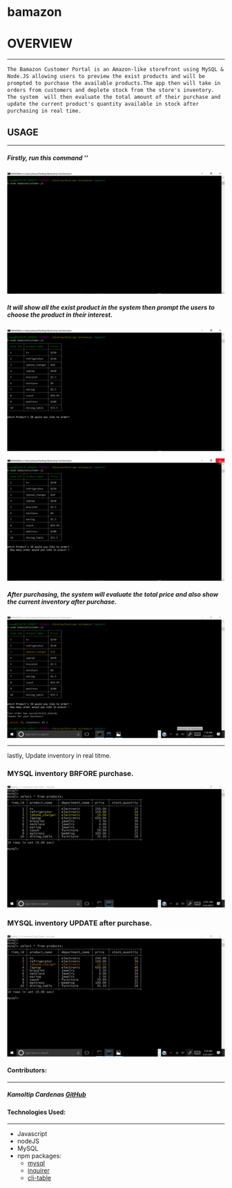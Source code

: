 # bamazon

# OVERVIEW
***

	The Bamazon Customer Portal is an Amazon-like storefront using MySQL & Node.JS allowing users to preview the exist products and will be prompted to purchase the available products.The app then will take in orders from customers and deplete stock from the store's inventory. The system  will then evaluate the total amount of their purchase and update the current product's quantity available in stock after purchasing in real time.


## USAGE
***
##### Firstly, run this command '<node bamazonCustomer.js>'


![Run Node Command](/images/nodeCommand.png)

##### It will show all the exist product in the system then prompt the users to choose the product in their interest.

![Preview Products](/images/previewProducts.png)

![Preview Products](/images/prompt.png)

##### After purchasing, the system will evaluate the total price and also show the current inventory after purchase.

![Purchase](/images/purchase.png)
***

lastly, Update inventory in real titme.

### MYSQL inventory BRFORE purchase.
![sqlMark](/images/sqlMark.png)


### MYSQL inventory UPDATE after purchase.
![sqlMark](/images/sqlMark2.png)



#### Contributors:
***

##### Kamoltip Cardenas [GitHub](https://github.com/kamoltip)




#### Technologies Used:
***

* Javascript
* nodeJS
* MySQL
* npm packages:
	- [mysql](https://www.npmjs.com/package/mysql)
	- [inquirer](https://www.npmjs.com/package/inquirer)
	- [cli-table](https://www.npmjs.com/package/cli-table)



